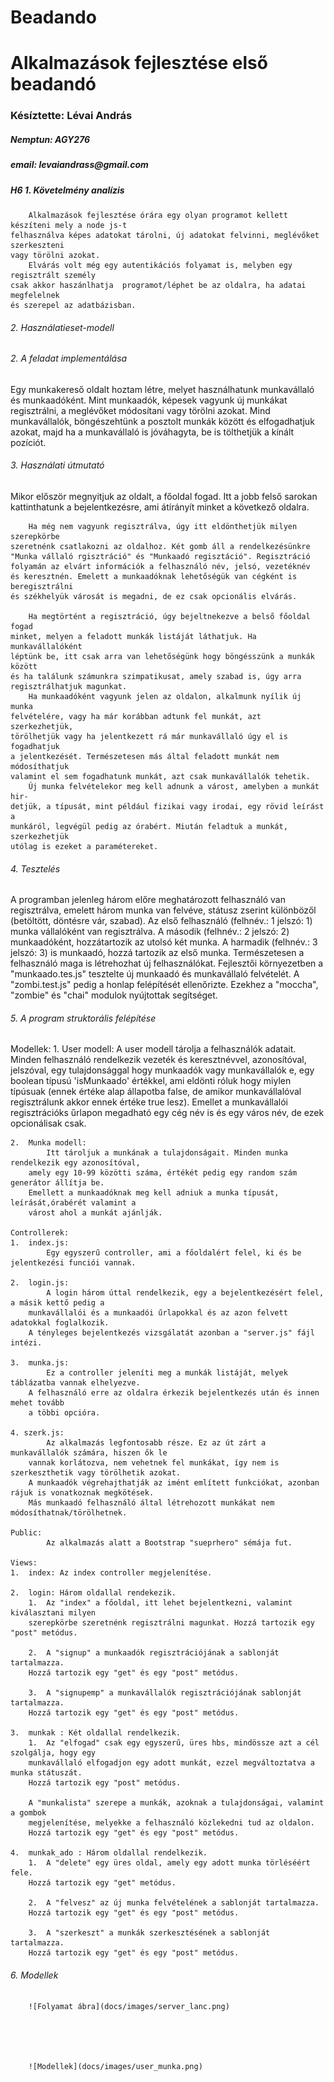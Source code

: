 # Beadando
<h1>Alkalmazások fejlesztése első beadandó</h1>

<h3>Késíztette: Lévai András</h3>
<h5>Nemptun: AGY276</h5>
<h5>email: levaiandrass@gmail.com</h5>

##### H6 __1.__  __Követelmény__ __analízis__
        Alkalmazások fejlesztése órára egy olyan programot kellett készíteni mely a node js-t 
    felhasználva képes adatokat tárolni, új adatokat felvinni, meglévőket szerkeszteni 
    vagy törölni azokat. 
        Elvárás volt még egy autentikációs folyamat is, melyben egy regisztrált személy
    csak akkor haszánlhatja  programot/léphet be az oldalra, ha adatai megfelelnek
    és szerepel az adatbázisban.

<h6>2.  Használatieset-modell</h6>

<h6>2.  A feladat implementálása</h6>
        Egy munkakereső oldalt hoztam létre, melyet használhatunk munkavállaló és munkaadóként. 
    Mint munkaadók, képesek vagyunk új munkákat regisztrálni, a meglévőket módosítani vagy 
    törölni azokat.
        Mind munkavállalók, böngészehtünk a posztolt munkák között és elfogadhatjuk azokat,
        majd ha a munkavállaló is jóváhagyta, be is tölthetjük a kínált pozíciót.
    
<h6>3. Használati útmutató</h6>
        Mikor először megnyitjuk az oldalt, a főoldal fogad. Itt a jobb felső sarokan 
    kattinthatunk a bejelentkezésre, ami átírányít minket a következő oldalra.
    
        Ha még nem vagyunk regisztrálva, úgy itt eldönthetjük milyen szerepkörbe
    szeretnénk csatlakozni az oldalhoz. Két gomb áll a rendelkezésünkre 
    "Munka vállaló rgisztráció" és "Munkaadó regisztáció". Regisztráció 
    folyamán az elvárt információk a felhasználó név, jelsó, vezetéknév 
    és keresztnén. Emelett a munkaadóknak lehetőségük van cégként is beregisztrálni
    és székhelyük városát is megadni, de ez csak opcionális elvárás.
    
        Ha megtörtént a regisztráció, úgy bejeltnekezve a belső főoldal fogad
    minket, melyen a feladott munkák listáját láthatjuk. Ha munkavállalóként
    léptünk be, itt csak arra van lehetőségünk hogy böngésszünk a munkák között 
    és ha találunk számunkra szimpatikusat, amely szabad is, úgy arra 
    regisztrálhatjuk magunkat.
        Ha munkaadóként vagyunk jelen az oldalon, alkalmunk nyílik új munka
    felvételére, vagy ha már korábban adtunk fel munkát, azt szerkezhetjük,
    törölhetjük vagy ha jelentkezett rá már munkavállaló úgy el is fogadhatjuk
    a jelentkezését. Természetesen más által feladott munkát nem módosíthatjuk
    valamint el sem fogadhatunk munkát, azt csak munkavállalók tehetik. 
        Új munka felvételekor meg kell adnunk a várost, amelyben a munkát hir-
    detjük, a típusát, mint például fizikai vagy irodai, egy rövid leírást a 
    munkáról, legvégül pedig az órabért. Miután feladtuk a munkát, szerkezhetjük
    utólag is ezeket a paramétereket.
    
<h6>4. Tesztelés</h6>
        A programban jelenleg három előre meghatározott felhasználó van regisztrálva,
    emelett három munka van felvéve, státusz zserint különbözől (betöltött, döntésre vár,
    szabad). Az első felhasználó (felhnév.: 1 jelszó: 1) munka vállalóként van regisztrálva.
    A második (felhnév.: 2 jelszó: 2) munkaadóként, hozzátartozik az utolsó két munka.
    A harmadik (felhnév.: 3 jelszó: 3) is munkaadó, hozzá tartozik az első munka.
        Természetesen a felhasználó maga is létrehozhat új felhasználókat.
        Fejlesztői környezetben a "munkaado.tes.js" tesztelte új munkaadó és munkavállaló
    felvételét. A "zombi.test.js" pedig a honlap felépítését ellenőrizte. Ezekhez a "moccha",
    "zombie" és "chai" modulok nyújtottak segítséget.
    
<h6>5. A program struktorális felépítése</h6>
    Modellek:
    1.  User modell:
            A user modell tárolja a felhasználók adatait. Minden felhasználó rendelkezik
        vezeték és keresztnévvel, azonosítóval, jelszóval, egy tulajdonsággal hogy munkaadók vagy
        munkavállalók e, egy boolean típusú 'isMunkaado' értékkel, ami eldönti róluk hogy miylen 
        típúsuak (ennek értéke alap állapotba false, de amikor munkavállalóval regisztrálunk akkor 
        ennek értéke true lesz). Emellet a munkavállalói regisztrációks űrlapon megadható egy cég
        név is és egy város név, de ezek opcionálisak csak.
                
    2.  Munka modell: 
            Itt tároljuk a munkának a tulajdonságait. Minden munka rendelkezik egy azonosítóval,
        amely egy 10-99 közötti száma, értékét pedig egy random szám generátor állítja be.
        Emellett a munkaadóknak meg kell adniuk a munka típusát, leírását,órabérét valamint a
        várost ahol a munkát ajánlják.
    
    Controllerek:
    1.  index.js: 
            Egy egyszerű controller, ami a főoldalért felel, ki és be jelentkezési funciói vannak.
                
    2.  login.js:
            A login három úttal rendelkezik, egy a bejelentkezésért felel, a másik kettő pedig a 
        munkavállalói és a munkaadói űrlapokkal és az azon felvett adatokkal foglalkozik. 
        A tényleges bejelentkezés vizsgálatát azonban a "server.js" fájl intézi.
                
    3.  munka.js:
            Ez a controller jeleníti meg a munkák listáját, melyek táblázatba vannak elhelyezve.
        A felhasználó erre az oldalra érkezik bejelentkezés után és innen mehet tovább
        a többi opcióra.
                
    4. szerk.js:
            Az alkalmazás legfontosabb része. Ez az út zárt a munkavállalók számára, hiszen ők le
        vannak korlátozva, nem vehetnek fel munkákat, így nem is szerkeszthetik vagy törölhetik azokat.
        A munkaadók végrehajthatják az imént említett funkciókat, azonban rájuk is vonatkoznak megkötések.
        Más munkaadó felhasználó által létrehozott munkákat nem módosíthatnak/törölhetnek.
        
    Public:
            Az alkalmazás alatt a Bootstrap "sueprhero" sémája fut.
    
    Views:
    1.  index: Az index controller megjelenítése.
                
    2.  login: Három oldallal rendekezik. 
        1.  Az "index" a főoldal, itt lehet bejelentkezni, valamint kiválasztani milyen
        szerepkörbe szeretnénk regisztrálni magunkat. Hozzá tartozik egy "post" metódus.
                                                    
        2.  A "signup" a munkaadók regisztrációjának a sablonját tartalmazza. 
        Hozzá tartozik egy "get" és egy "post" metódus.
                                                    
        3.  A "signupemp" a munkavállalók regisztrációjának sablonját tartalmazza.
        Hozzá tartozik egy "get" és egy "post" metódus.
                
    3.  munkak : Két oldallal rendelkezik.
        1.  Az "elfogad" csak egy egyszerű, üres hbs, mindössze azt a cél szolgálja, hogy egy 
        munkavállaló elfogadjon egy adott munkát, ezzel megváltoztatva a munka státuszát.
        Hozzá tartozik egy "post" metódus.
        
        A "munkalista" szerepe a munkák, azoknak a tulajdonságai, valamint a gombok
        megjelenítése, melyekke a felhasználó közlekedni tud az oldalon. 
        Hozzá tartozik egy "get" és egy "post" metódus.
                                                    
    4.  munkak_ado : Három oldallal rendelkezik.
        1.  A "delete" egy üres oldal, amely egy adott munka törléséért fele. 
        Hozzá tartozik egy "get" metódus.
        
        2.  A "felvesz" az új munka felvételének a sablonját tartalmazza. 
        Hozzá tartozik egy "get" és egy "post" metódus.
        
        3.  A "szerkeszt" a munkák szerkesztésének a sablonját tartalmazza. 
        Hozzá tartozik egy "get" és egy "post" metódus.
        
<h6>6. Modellek</h6>
    
    
        ![Folyamat ábra](docs/images/server_lanc.png)
        




        ![Modellek](docs/images/user_munka.png)
        
    